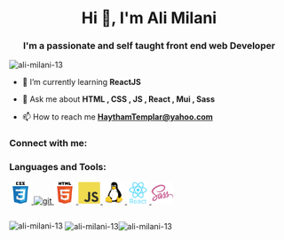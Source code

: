 
<h1 align="center">Hi 👋, I'm Ali Milani</h1>
<h3 align="center">I'm a passionate and self taught front end web Developer</h3>

<p align="left"> <img src="https://komarev.com/ghpvc/?username=ali-milani-13&label=Profile%20views&color=0e75b6&style=flat" alt="ali-milani-13" /> </p>

- 🌱 I’m currently learning **ReactJS**

- 💬 Ask me about **HTML , CSS , JS , React , Mui , Sass**

- 📫 How to reach me **HaythamTemplar@yahoo.com**

<h3 align="left">Connect with me:</h3>
<p align="left">
</p>

<h3 align="left">Languages and Tools:</h3>
<p align="left"> <a href="https://www.w3schools.com/css/" target="_blank" rel="noreferrer"> <img src="https://raw.githubusercontent.com/devicons/devicon/master/icons/css3/css3-original-wordmark.svg" alt="css3" width="40" height="40"/> </a> <a href="https://git-scm.com/" target="_blank" rel="noreferrer"> <img src="https://www.vectorlogo.zone/logos/git-scm/git-scm-icon.svg" alt="git" width="40" height="40"/> </a> <a href="https://www.w3.org/html/" target="_blank" rel="noreferrer"> <img src="https://raw.githubusercontent.com/devicons/devicon/master/icons/html5/html5-original-wordmark.svg" alt="html5" width="40" height="40"/> </a> <a href="https://developer.mozilla.org/en-US/docs/Web/JavaScript" target="_blank" rel="noreferrer"> <img src="https://raw.githubusercontent.com/devicons/devicon/master/icons/javascript/javascript-original.svg" alt="javascript" width="40" height="40"/> </a> <a href="https://www.linux.org/" target="_blank" rel="noreferrer"> <img src="https://raw.githubusercontent.com/devicons/devicon/master/icons/linux/linux-original.svg" alt="linux" width="40" height="40"/> </a> <a href="https://reactjs.org/" target="_blank" rel="noreferrer"> <img src="https://raw.githubusercontent.com/devicons/devicon/master/icons/react/react-original-wordmark.svg" alt="react" width="40" height="40"/> </a> <a href="https://sass-lang.com" target="_blank" rel="noreferrer"> <img src="https://raw.githubusercontent.com/devicons/devicon/master/icons/sass/sass-original.svg" alt="sass" width="40" height="40"/> </a> </p>

<div style='display:flex;flex-wrap:wrap'>
<p>
  <img align="left" src="https://github-readme-stats.vercel.app/api/top-langs?username=ali-milani-13&show_icons=true&locale=en&layout=compact" alt="ali-milani-13" /></p>

<p>&nbsp;<img align="center" src="https://github-readme-stats.vercel.app/api?username=ali-milani-13&show_icons=true&locale=en" alt="ali-milani-13" /></p>

<p><img align="center" src="https://github-readme-streak-stats.herokuapp.com/?user=ali-milani-13&" alt="ali-milani-13" /></p>
</div>

